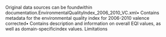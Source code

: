 Original data sources can be foundwithin documentation.EnvironmentalQualityIndex_2006_2010_VC.xml• Contains metadata for the environmental quality index for 2006-2010 valence corrected• Contains description and information on overall EQI values, as well as domain-specificindex values. Limitations